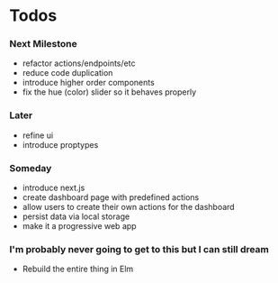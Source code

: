 # Todos

### Next Milestone

- refactor actions/endpoints/etc
- reduce code duplication
- introduce higher order components
- fix the hue (color) slider so it behaves properly

### Later

- refine ui
- introduce proptypes

### Someday

- introduce next.js
- create dashboard page with predefined actions
- allow users to create their own actions for the dashboard
- persist data via local storage
- make it a progressive web app

### I'm probably never going to get to this but I can still dream

- Rebuild the entire thing in Elm
